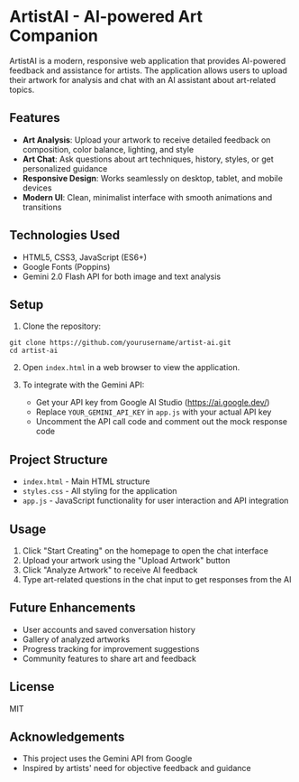 # ArtistAI - AI-powered Art Companion

ArtistAI is a modern, responsive web application that provides AI-powered feedback and assistance for artists. The application allows users to upload their artwork for analysis and chat with an AI assistant about art-related topics.

## Features

- **Art Analysis**: Upload your artwork to receive detailed feedback on composition, color balance, lighting, and style
- **Art Chat**: Ask questions about art techniques, history, styles, or get personalized guidance
- **Responsive Design**: Works seamlessly on desktop, tablet, and mobile devices
- **Modern UI**: Clean, minimalist interface with smooth animations and transitions

## Technologies Used

- HTML5, CSS3, JavaScript (ES6+)
- Google Fonts (Poppins)
- Gemini 2.0 Flash API for both image and text analysis

## Setup

1. Clone the repository:
```
git clone https://github.com/yourusername/artist-ai.git
cd artist-ai
```

2. Open `index.html` in a web browser to view the application.

3. To integrate with the Gemini API:
   - Get your API key from Google AI Studio (https://ai.google.dev/)
   - Replace `YOUR_GEMINI_API_KEY` in `app.js` with your actual API key
   - Uncomment the API call code and comment out the mock response code

## Project Structure

- `index.html` - Main HTML structure
- `styles.css` - All styling for the application
- `app.js` - JavaScript functionality for user interaction and API integration

## Usage

1. Click "Start Creating" on the homepage to open the chat interface
2. Upload your artwork using the "Upload Artwork" button
3. Click "Analyze Artwork" to receive AI feedback
4. Type art-related questions in the chat input to get responses from the AI

## Future Enhancements

- User accounts and saved conversation history
- Gallery of analyzed artworks
- Progress tracking for improvement suggestions
- Community features to share art and feedback

## License

MIT

## Acknowledgements

- This project uses the Gemini API from Google
- Inspired by artists' need for objective feedback and guidance 